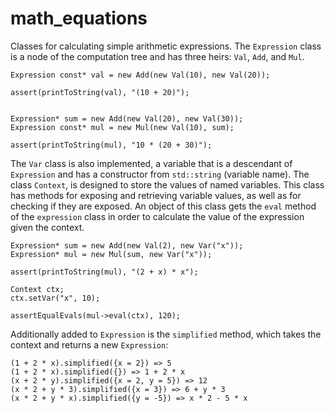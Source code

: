 # math_equations

Сlasses for calculating simple arithmetic expressions. The `Expression` class is a node of the computation tree and has three heirs: `Val`, `Add`, and `Mul`. 

```
Expression const* val = new Add(new Val(10), new Val(20));

assert(printToString(val), "(10 + 20)");


Expression* sum = new Add(new Val(20), new Val(30));
Expression const* mul = new Mul(new Val(10), sum);

assert(printToString(mul), "10 * (20 + 30)");
```

The `Var` class is also implemented, a variable that is a descendant of `Expression` and has a constructor from `std::string` (variable name). The class `Context`, is designed to store the values of named variables. This class has methods for exposing and retrieving variable values, as well as for checking if they are exposed.  An object of this class gets the `eval` method of the `expression` class in order to calculate the value of the expression given the context. 

```
Expression* sum = new Add(new Val(2), new Var("x"));
Expression* mul = new Mul(sum, new Var("x"));

assert(printToString(mul), "(2 + x) * x");

Context ctx;
ctx.setVar("x", 10);

assertEqualEvals(mul->eval(ctx), 120);
```

Additionally added to `Expression` is the `simplified` method, which takes the context and returns a new `Expression`:

```
(1 + 2 * x).simplified({x = 2}) => 5
(1 + 2 * x).simplified({}) => 1 + 2 * x
(x + 2 * y).simplified({x = 2, y = 5}) => 12
(x * 2 + y * 3).simplified({x = 3}) => 6 + y * 3
(x * 2 + y * x).simplified({y = -5}) => x * 2 - 5 * x
```